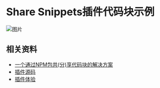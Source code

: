 # Share Snippets插件代码块示例


![图片](https://img.cdn.sugarat.top/mdImg/MTYyNDEwODI4NzY0MQ==624108287641)

## 相关资料
* [一个通过NPM包共(分)享代码块的解决方案](https://juejin.cn/post/6975521660229124127)
* [插件源码](https://github.com/ATQQ/ShareSnippet)
* [插件体验](https://marketplace.visualstudio.com/items?itemName=sugar.snippet)
